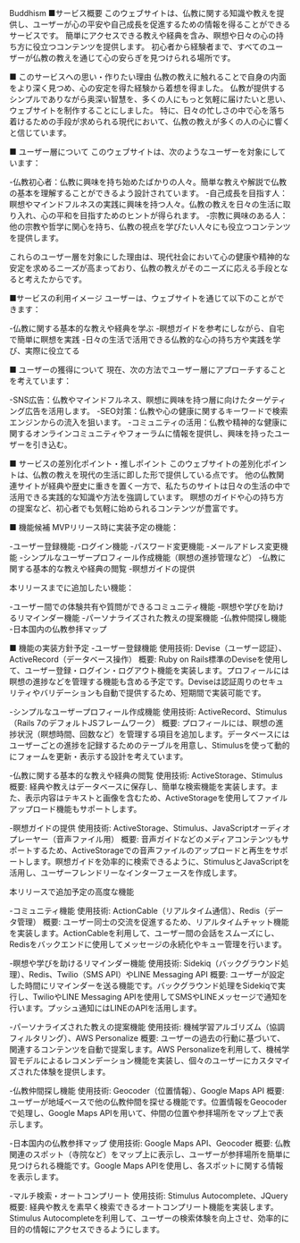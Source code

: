 Buddhism
■サービス概要 このウェブサイトは、仏教に関する知識や教えを提供し、ユーザーが心の平安や自己成長を促進するための情報を得ることができるサービスです。 簡単にアクセスできる教えや経典を含み、瞑想や日々の心の持ち方に役立つコンテンツを提供します。 初心者から経験者まで、すべてのユーザーが仏教の教えを通じて心の安らぎを見つけられる場所です。

■ このサービスへの思い・作りたい理由 仏教の教えに触れることで自身の内面をより深く見つめ、心の安定を得た経験から着想を得ました。 仏教が提供するシンプルでありながら奥深い智慧を、多くの人にもっと気軽に届けたいと思い、ウェブサイトを制作することにしました。 特に、日々の忙しさの中で心を落ち着けるための手段が求められる現代において、仏教の教えが多くの人の心に響くと信じています。

■ ユーザー層について このウェブサイトは、次のようなユーザーを対象にしています：

-仏教初心者：仏教に興味を持ち始めたばかりの人々。簡単な教えや解説で仏教の基本を理解することができるよう設計されています。 -自己成長を目指す人：瞑想やマインドフルネスの実践に興味を持つ人々。仏教の教えを日々の生活に取り入れ、心の平和を目指すためのヒントが得られます。 -宗教に興味のある人：他の宗教や哲学に関心を持ち、仏教の視点を学びたい人々にも役立つコンテンツを提供します。

これらのユーザー層を対象にした理由は、現代社会において心の健康や精神的な安定を求めるニーズが高まっており、仏教の教えがそのニーズに応える手段となると考えたからです。

■サービスの利用イメージ ユーザーは、ウェブサイトを通じて以下のことができます：

-仏教に関する基本的な教えや経典を学ぶ -瞑想ガイドを参考にしながら、自宅で簡単に瞑想を実践 -日々の生活で活用できる仏教的な心の持ち方や実践を学び、実際に役立てる

■ ユーザーの獲得について 現在、次の方法でユーザー層にアプローチすることを考えています：

-SNS広告：仏教やマインドフルネス、瞑想に興味を持つ層に向けたターゲティング広告を活用します。 -SEO対策：仏教や心の健康に関するキーワードで検索エンジンからの流入を狙います。 -コミュニティの活用：仏教や精神的な健康に関するオンラインコミュニティやフォーラムに情報を提供し、興味を持ったユーザーを引き込む。

■ サービスの差別化ポイント・推しポイント このウェブサイトの差別化ポイントは、仏教の教えを現代の生活に即した形で提供している点です。 他の仏教関連サイトが経典や歴史に重きを置く一方で、私たちのサイトは日々の生活の中で活用できる実践的な知識や方法を強調しています。 瞑想のガイドや心の持ち方の提案など、初心者でも気軽に始められるコンテンツが豊富です。

■ 機能候補 MVPリリース時に実装予定の機能：

-ユーザー登録機能 -ログイン機能 -パスワード変更機能 -メールアドレス変更機能 -シンプルなユーザープロフィール作成機能（瞑想の進捗管理など） -仏教に関する基本的な教えや経典の閲覧 -瞑想ガイドの提供

本リリースまでに追加したい機能：

-ユーザー間での体験共有や質問ができるコミュニティ機能 -瞑想や学びを助けるリマインダー機能 -パーソナライズされた教えの提案機能 -仏教仲間探し機能 -日本国内の仏教参拝マップ

■ 機能の実装方針予定 -ユーザー登録機能 使用技術: Devise（ユーザー認証）、ActiveRecord（データベース操作） 概要: Ruby on Rails標準のDeviseを使用して、ユーザー登録・ログイン・ログアウト機能を実装します。プロフィールには瞑想の進捗などを管理する機能も含める予定です。Deviseは認証周りのセキュリティやバリデーションも自動で提供するため、短期間で実装可能です。

-シンプルなユーザープロフィール作成機能 使用技術: ActiveRecord、Stimulus（Rails 7のデフォルトJSフレームワーク） 概要: プロフィールには、瞑想の進捗状況（瞑想時間、回数など）を管理する項目を追加します。データベースにはユーザーごとの進捗を記録するためのテーブルを用意し、Stimulusを使って動的にフォームを更新・表示する設計を考えています。

-仏教に関する基本的な教えや経典の閲覧 使用技術: ActiveStorage、Stimulus 概要: 経典や教えはデータベースに保存し、簡単な検索機能を実装します。また、表示内容はテキストと画像を含むため、ActiveStorageを使用してファイルアップロード機能もサポートします。

-瞑想ガイドの提供 使用技術: ActiveStorage、Stimulus、JavaScriptオーディオプレーヤー（音声ファイル用） 概要: 音声ガイドなどのメディアコンテンツもサポートするため、ActiveStorageでの音声ファイルのアップロードと再生をサポートします。瞑想ガイドを効率的に検索できるように、StimulusとJavaScriptを活用し、ユーザーフレンドリーなインターフェースを作成します。

本リリースで追加予定の高度な機能

-コミュニティ機能 使用技術: ActionCable（リアルタイム通信）、Redis（データ管理） 概要: ユーザー同士の交流を促進するため、リアルタイムチャット機能を実装します。ActionCableを利用して、ユーザー間の会話をスムーズにし、Redisをバックエンドに使用してメッセージの永続化やキュー管理を行います。

-瞑想や学びを助けるリマインダー機能 使用技術: Sidekiq（バックグラウンド処理）、Redis、Twilio（SMS API）やLINE Messaging API 概要: ユーザーが設定した時間にリマインダーを送る機能です。バックグラウンド処理をSidekiqで実行し、TwilioやLINE Messaging APIを使用してSMSやLINEメッセージで通知を行います。プッシュ通知にはLINEのAPIを活用します。

-パーソナライズされた教えの提案機能 使用技術: 機械学習アルゴリズム（協調フィルタリング）、AWS Personalize 概要: ユーザーの過去の行動に基づいて、関連するコンテンツを自動で提案します。AWS Personalizeを利用して、機械学習モデルによるレコメンデーション機能を実装し、個々のユーザーにカスタマイズされた体験を提供します。

-仏教仲間探し機能 使用技術: Geocoder（位置情報）、Google Maps API 概要: ユーザーが地域ベースで他の仏教仲間を探せる機能です。位置情報をGeocoderで処理し、Google Maps APIを用いて、仲間の位置や参拝場所をマップ上で表示します。

-日本国内の仏教参拝マップ 使用技術: Google Maps API、Geocoder 概要: 仏教関連のスポット（寺院など）をマップ上に表示し、ユーザーが参拝場所を簡単に見つけられる機能です。Google Maps APIを使用し、各スポットに関する情報を表示します。

-マルチ検索・オートコンプリート 使用技術: Stimulus Autocomplete、JQuery 概要: 経典や教えを素早く検索できるオートコンプリート機能を実装します。Stimulus Autocompleteを利用して、ユーザーの検索体験を向上させ、効率的に目的の情報にアクセスできるようにします。